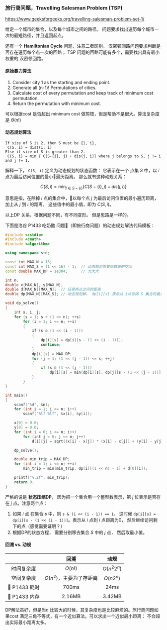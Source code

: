 
### 旅行商问题，Travelling Salesman Problem (TSP)

https://www.geeksforgeeks.org/travelling-salesman-problem-set-1/

给定一个城市的集合，以及每个城市之间的路径。 问题要求找出遍历每个城市一次的最短路径，并且返回起点。

 还有一个 **Hamiltonian Cycle** 问题，注意二者区别。 汉密顿回路问题要求判断是否存在遍历每个点一次的回路； TSP 问题的回路可能有多个，需要找出具有最小权重的 汉密顿回路。


#### 原始暴力算法

1. Consider city 1 as the starting and ending point.
2. Generate all (n-1)! Permutations of cities.
3. Calculate cost of every permutation and keep track of minimum cost permutation.
4. Return the permutation with minimum cost.

可以根据cost 是否超出 minimum cost 做剪枝，但是帮助不是很大。算法复杂度是 $\Theta(n!)$


#### 动态规划算法

```
If size of S is 2, then S must be {1, i},
 C(S, i) = dist(1, i)
Else if size of S is greater than 2.
 C(S, i) = min { C(S-{i}, j) + dis(j, i)} where j belongs to S, j != i and j != 1.
```

解释一下， `C(S, i)` 定义为动态规划的状态函数： 它表示在一个 点集 $S$ 中，以 $i$ 点为最后访问位置的最小遍历距离。
那么就有这种动规关系：

$$ C(S, i) = \min_{j \in S - \{ i\}} \{ C(S-\{i\}, j) + dis(j, i)\}$$

意思是指，在除掉 $i$ 点的集合中，以每个点 $j$ 为最后访问位置的最小遍历距离， 加上从 $j$ 到 $i$ 的距离。 这些值中的最小值，即为 $C(S,i)$。

以上DP 关系，根据问题不同，有不同变形。 但是思路是一样的。

下面是洛谷 P1433 吃奶酪 问题（即旅行商问题）的动态规划解法代码模板：

```cpp
#include <cstdio>
#include <cmath>
#include <algorithm>

using namespace std;

const int MAX_N = 16;
const int MAX_S = (1 << 16) - 1;  // 动态规划需要指数级的空间
const double MAX_DP = 1e304;      // 大大大

int n;
double x[MAX_N], y[MAX_N];
double d[MAX_N][MAX_N];  // 任意两点之间的距离
double dp[MAX_N][MAX_S]; // 动态规划解， dp[i][s] 表示从 i点访问 S 集合的最小遍历距离

void dp_solve()
{
    int s, i, j;
    for (s = 1; s < (1 << n); ++s)
        for (i = 1; i <= n; ++i)
        {
            if (s & (1 << (i - 1)))
            {
                dp[i][s] = dp[i][s - (1 << (i - 1))];
                continue;
            }
            dp[i][s] = MAX_DP;
            for (j = 1; (1 << (j - 1)) <= s; ++j)
            {
                if (s & (1 << (j - 1)))
                    dp[i][s] = min(dp[i][s], dp[j][s - (1 << (j - 1))] + d[i][j]);
            }
        }
}

int main()
{
    scanf("%d", &n);
    for (int i = 1; i <= n; i++)
        scanf("%lf %lf", &x[i], &y[i]);

    x[0] = 0.0;
    y[0] = 0.0;
    for (int i = 0; i <= n; i++)
        for (int j = 0; j <= n; j++)
            d[i][j] = sqrt((x[i] - x[j]) * (x[i] - x[j]) + (y[i] - y[j]) * (y[i] - y[j]));

    dp_solve();

    double min_trip = MAX_DP;
    for (int i = 1; i <= n; ++i)
        min_trip = min(min_trip, dp[i][(1 << n) - 1] + d[0][i]);

    printf("%.2f", min_trip);
    return 0;
}
```

严格的说是 **状态压缩DP**， 因为把一个集合用一个整型数表示，第 $j$ 位表示是否存在 $j$ 点。注意两个点：

1. 如果 $i$ 点 在集合 $s$ 中，则 `s & (1 << (i - 1)) == 1`。 这时候 `dp[i][s] = dp[i][s - (1 << (i - 1))]`。表示从 $i$ 点到 $i$ 点距离为0， 然后继续访问剩下的点（感觉需要证明？）
2. 根据DP的状态方程， 需要分别移去集合 $S$ 中的 $j$ 点， 然后取最小值。


#### 回溯 vs. 动规

| | 回溯 | 动规 |
|:--:|:--:|:--:|
|时间复杂度|$O(n!)$| $O(n^2 2^n)$|
|空间复杂度| $O(n^2)$，主要为了存距离| $O(n2^n)$|
| P1433 耗时| 700ms| 24ms|
| P1433 内存| 2.16MB | 3.42MB |

DP解法虽好，但是当$n$ 比较大的时候，其复杂度也是比较麻烦的。旅行商问题如果cost 满足三角不等式，有一个近似算法，可以求出一个近似最小距离： 不会超出实际最小距离太多。
